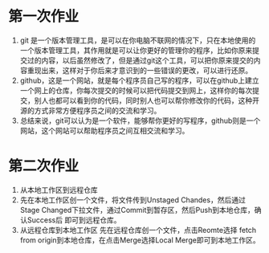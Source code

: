 # 第一次作业
1. git 是一个版本管理工具，是可以在你电脑不联网的情况下，只在本地使用的一个版本管理工具，其作用就是可以让你更好的管理你的程序，比如你原来提交过的内容，以后虽然修改了，但是通过git这个工具，可以把你原来提交的内容重现出来，这样对于你后来才意识到的一些错误的更改，可以进行还原。
2. github，这是一个网站，就是每个程序员自己写的程序，可以在github上建立一个网上的仓库，你每次提交的时候可以把代码提交到网上，这样你的每次提交，别人也都可以看到你的代码，同时别人也可以帮你修改你的代码，这种开源的方式非常方便程序员之间的交流和学习。 
3. 总结来说，git可以认为是一个软件，能够帮你更好的写程序，github则是一个网站，这个网站可以帮助程序员之间互相交流和学习。

# 第二次作业
1. 从本地工作区到远程仓库
2. 先在本地工作区创一个文件，将文件传到Unstaged Chandes，然后通过Stage Changed下拉文件，通过Commit到暂存区，然后Push到本地仓库，确认Success后
即可到远程仓库。
3. 从远程仓库到本地工作区
先在远程仓库创一个文件，点击Reomte选择 fetch from origin到本地仓库，在点击Merge选择Local Merge即可到本地工作区。
